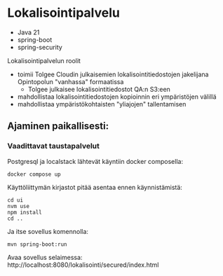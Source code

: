 # Lokalisointipalvelu

* Java 21
* spring-boot
* spring-security

Lokalisointipalvelun roolit

* toimii Tolgee Cloudin julkaisemien lokalisointitiedostojen jakelijana Opintopolun "vanhassa" formaatissa
    * Tolgee julkaisee lokalisointitiedostot QA:n S3:een
* mahdollistaa lokalisointitiedostojen kopioinnin eri ympäristöjen välillä
* mahdollistaa ympäristökohtaisten "yliajojen" tallentamisen

## Ajaminen paikallisesti:

### Vaadittavat taustapalvelut

Postgresql ja localstack lähtevät käyntiin docker composella:

```shell
docker compose up
```

Käyttöliittymän kirjastot pitää asentaa ennen käynnistämistä:

```shell
cd ui
nvm use
npm install
cd ..
```

Ja itse sovellus komennolla:

```shell
mvn spring-boot:run
```

Avaa sovellus selaimessa: http://localhost:8080/lokalisointi/secured/index.html
